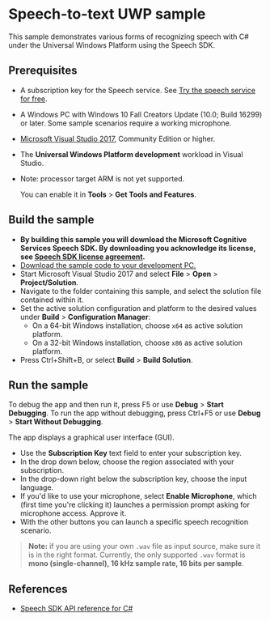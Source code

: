 # Speech-to-text UWP sample

This sample demonstrates various forms of recognizing speech with C# under the Universal Windows Platform using the Speech SDK.

## Prerequisites

* A subscription key for the Speech service. See [Try the speech service for free](https://docs.microsoft.com/azure/cognitive-services/speech-service/get-started).
* A Windows PC with Windows 10 Fall Creators Update (10.0; Build 16299) or later.
  Some sample scenarios require a working microphone.
* [Microsoft Visual Studio 2017](https://www.visualstudio.com/), Community Edition or higher.
* The **Universal Windows Platform development** workload in Visual Studio.
* Note: processor target ARM is not yet supported.

  You can enable it in **Tools** \> **Get Tools and Features**.

## Build the sample

* **By building this sample you will download the Microsoft Cognitive Services Speech SDK. By downloading you acknowledge its license, see [Speech SDK license agreement](https://aka.ms/csspeech/license).**
* [Download the sample code to your development PC.](../../README.md#get-the-samples)
* Start Microsoft Visual Studio 2017 and select **File** \> **Open** \> **Project/Solution**.
* Navigate to the folder containing this sample, and select the solution file contained within it.
* Set the active solution configuration and platform to the desired values under **Build** \> **Configuration Manager**:
  * On a 64-bit Windows installation, choose `x64` as active solution platform.
  * On a 32-bit Windows installation, choose `x86` as active solution platform.
* Press Ctrl+Shift+B, or select **Build** \> **Build Solution**.

## Run the sample

To debug the app and then run it, press F5 or use **Debug** \> **Start Debugging**. To run the app without debugging, press Ctrl+F5 or use **Debug** \> **Start Without Debugging**.

The app displays a graphical user interface (GUI).

* Use the **Subscription Key** text field to enter your subscription key.
* In the drop down below, choose the region associated with your subscription.
* In the drop-down right below the subscription key, choose the input language.
* If you'd like to use your microphone, select **Enable Microphone**, which (first time you're clicking it) launches a permission prompt asking for microphone access.
  Approve it.
* With the other buttons you can launch a specific speech recognition scenario.

> **Note:**
> if you are using your own `.wav` file as input source, make sure it is in the right format.
> Currently, the only supported `.wav` format is **mono (single-channel), 16 kHz sample rate, 16 bits per sample**.

## References

* [Speech SDK API reference for C#](https://aka.ms/csspeech/csharpref)
